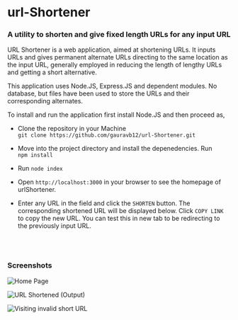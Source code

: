 # url-Shortener
### A utility to shorten and give fixed length URLs for any input URL

URL Shortener is a web application, aimed at shortening URLs. It inputs URLs and gives permanent alternate URLs directing to the same location as the input URL, generally employed in reducing the length of lengthy URLs and getting a short alternative.

This application uses Node.JS, Express.JS and dependent modules. No database, but files have been used to store the URLs and their corresponding alternates. 

To install and run the application first install Node.JS and then proceed as,

- Clone the repository in your Machine <br/>
`git clone https://github.com/gauravb12/url-Shortener.git`

- Move into the project directory and install the depenedencies. Run <br/>
`npm install`

- Run `node index`

- Open `http://localhost:3000` in your browser to see the homepage of urlShortener.

- Enter any URL in the field and click the `SHORTEN` button. The corresponding shortened URL will be displayed below. Click `COPY LINK` to copy the new URL. You can test this in new tab to be redirecting to the previously input URL.

<br/> <br/>

### Screenshots

![Home Page](/images/urlshort-1.png)

![URL Shortened (Output)](/images/urlshort-2.png)

![Visiting invalid short URL](/images/urlshort-3.png)
